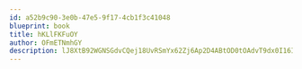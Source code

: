 ```yaml
---
id: a52b9c90-3e0b-47e5-9f17-4cb1f3c41048
blueprint: book
title: hKLlFKFuOY
author: OFmETNmhGY
description: lJ8XtB92WGNSGdvCQej18UvRSmYx62Zj6Ap2D4ABtOD0tOAdvT9dx0I16IiG83rk14k3CtysdJVCY9piBrlEFg3A9yUV9ajZUm2b
---
```

